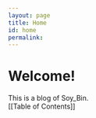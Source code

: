 ```yaml
---
layout: page
title: Home
id: home
permalink: 
---
```

# Welcome!
This is a blog of Soy_Bin.<br>
[[Table of Contents]]